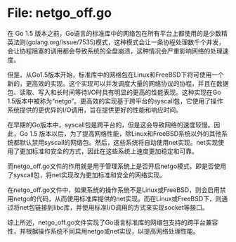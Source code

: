 # File: netgo_off.go

在 Go 1.5 版本之前，Go语言的标准库中的网络包在所有平台上都使用的是少数精英法则(golang.org/issue/7535)模式，这种模式会让一条协程处理数千个并发，会让协程阻塞的调用都会导致系统的全盘崩溃，这种情况会严重影响网络的处理速度。

但是，从Go1.5版本开始，标准库中的网络包在Linux和FreeBSD下将可使用一个新的，更高效的实现。这个实现可以并发调度大量的网络协议的协程，并且在数据包、读取、写入和长时间等待I/O时具有明显的更高的性能表现。这种实现在Go 1.5版本中被称为“netgo”。更高效的实现基于跨平台的syscall包，它使用了操作系统提供的更优异的I/O调用，旨在提供更好的性能和响应时间。

在早期的Go版本中，syscall包是跨平台的，但是这会导致网络的速度较慢。因此，Go 1.5 版本以后，为了提高网络性能，除Linux和FreeBSD系统以外的其他系统都默认禁用syscall的网络包。然后，这些系统将自动使用net实现。net实现使用了更加标准和安全的方式，因此在这些系统上速度更加稳定和可靠。

而netgo_off.go文件的作用就是用于管理系统上是否开启netgo模式，即是否使用了syscall包，将net实现改为更加标准和安全的网络实现。

在netgo_off.go文件中，如果系统的操作系统不是Linux或FreeBSD，则会启用禁用netgo的代码，从而使用标准库提供的net实现。而在Linux或FreeBSD下，则通过将net包链接到libc库，并使用标准I/O调用的方式来实现socket等接口。

综上所述，netgo_off.go文件实现了Go语言标准库的网络包支持的跨平台兼容性，并根据操作系统不同启用netgo或net实现，以提高网络处理性能。

